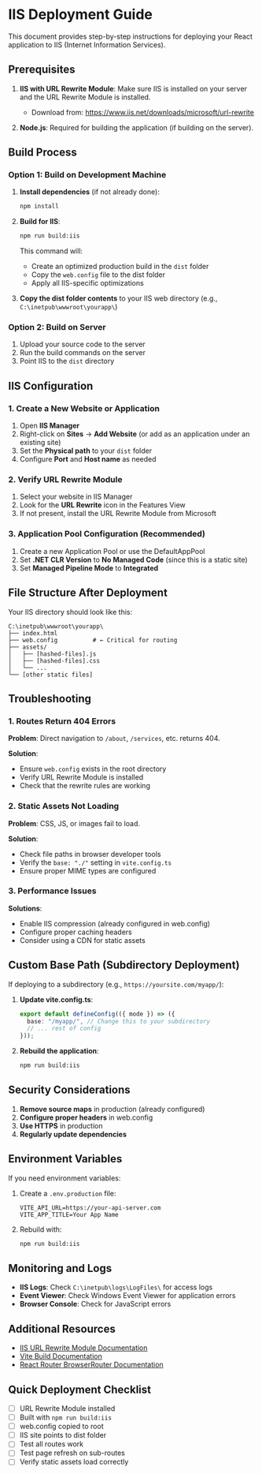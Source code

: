 # IIS Deployment Guide

This document provides step-by-step instructions for deploying your React application to IIS (Internet Information Services).

## Prerequisites

1. **IIS with URL Rewrite Module**: Make sure IIS is installed on your server and the URL Rewrite Module is installed.
   - Download from: https://www.iis.net/downloads/microsoft/url-rewrite
   
2. **Node.js**: Required for building the application (if building on the server).

## Build Process

### Option 1: Build on Development Machine

1. **Install dependencies** (if not already done):
   ```bash
   npm install
   ```

2. **Build for IIS**:
   ```bash
   npm run build:iis
   ```
   
   This command will:
   - Create an optimized production build in the `dist` folder
   - Copy the `web.config` file to the dist folder
   - Apply all IIS-specific optimizations

3. **Copy the dist folder contents** to your IIS web directory (e.g., `C:\inetpub\wwwroot\yourapp\`)

### Option 2: Build on Server

1. Upload your source code to the server
2. Run the build commands on the server
3. Point IIS to the `dist` directory

## IIS Configuration

### 1. Create a New Website or Application

1. Open **IIS Manager**
2. Right-click on **Sites** → **Add Website** (or add as an application under an existing site)
3. Set the **Physical path** to your `dist` folder
4. Configure **Port** and **Host name** as needed

### 2. Verify URL Rewrite Module

1. Select your website in IIS Manager
2. Look for the **URL Rewrite** icon in the Features View
3. If not present, install the URL Rewrite Module from Microsoft

### 3. Application Pool Configuration (Recommended)

1. Create a new Application Pool or use the DefaultAppPool
2. Set **.NET CLR Version** to **No Managed Code** (since this is a static site)
3. Set **Managed Pipeline Mode** to **Integrated**

## File Structure After Deployment

Your IIS directory should look like this:
```
C:\inetpub\wwwroot\yourapp\
├── index.html
├── web.config          # ← Critical for routing
├── assets/
│   ├── [hashed-files].js
│   ├── [hashed-files].css
│   └── ...
└── [other static files]
```

## Troubleshooting

### 1. Routes Return 404 Errors

**Problem**: Direct navigation to `/about`, `/services`, etc. returns 404.

**Solution**: 
- Ensure `web.config` exists in the root directory
- Verify URL Rewrite Module is installed
- Check that the rewrite rules are working

### 2. Static Assets Not Loading

**Problem**: CSS, JS, or images fail to load.

**Solution**:
- Check file paths in browser developer tools
- Verify the `base: "./"` setting in `vite.config.ts`
- Ensure proper MIME types are configured

### 3. Performance Issues

**Solutions**:
- Enable IIS compression (already configured in web.config)
- Configure proper caching headers
- Consider using a CDN for static assets

## Custom Base Path (Subdirectory Deployment)

If deploying to a subdirectory (e.g., `https://yoursite.com/myapp/`):

1. **Update vite.config.ts**:
   ```typescript
   export default defineConfig(({ mode }) => ({
     base: "/myapp/", // Change this to your subdirectory
     // ... rest of config
   }));
   ```

2. **Rebuild the application**:
   ```bash
   npm run build:iis
   ```

## Security Considerations

1. **Remove source maps** in production (already configured)
2. **Configure proper headers** in web.config
3. **Use HTTPS** in production
4. **Regularly update dependencies**

## Environment Variables

If you need environment variables:

1. Create a `.env.production` file:
   ```
   VITE_API_URL=https://your-api-server.com
   VITE_APP_TITLE=Your App Name
   ```

2. Rebuild with:
   ```bash
   npm run build:iis
   ```

## Monitoring and Logs

- **IIS Logs**: Check `C:\inetpub\logs\LogFiles\` for access logs
- **Event Viewer**: Check Windows Event Viewer for application errors
- **Browser Console**: Check for JavaScript errors

## Additional Resources

- [IIS URL Rewrite Module Documentation](https://docs.microsoft.com/en-us/iis/extensions/url-rewrite-module/)
- [Vite Build Documentation](https://vitejs.dev/guide/build.html)
- [React Router BrowserRouter Documentation](https://reactrouter.com/web/api/BrowserRouter)

## Quick Deployment Checklist

- [ ] URL Rewrite Module installed
- [ ] Built with `npm run build:iis`
- [ ] web.config copied to root
- [ ] IIS site points to dist folder
- [ ] Test all routes work
- [ ] Test page refresh on sub-routes
- [ ] Verify static assets load correctly